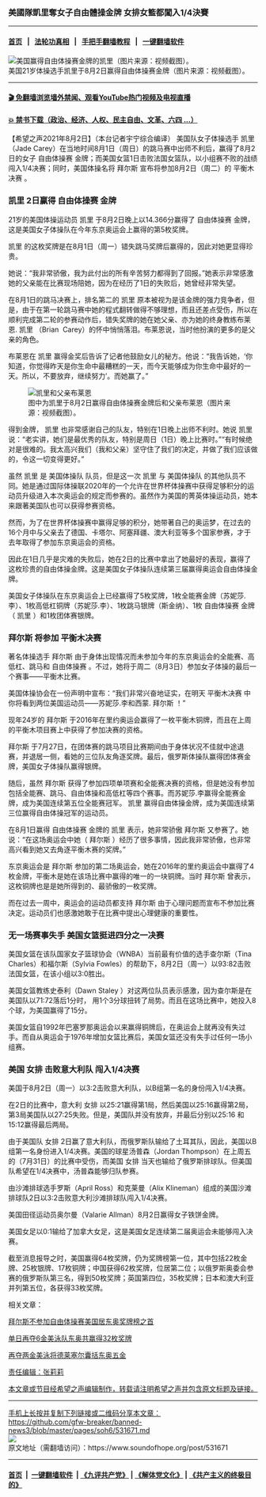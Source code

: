 ### 美國隊凱里奪女子自由體操金牌 女排女籃都闖入1/4決賽
------------------------

#### [首页](https://github.com/gfw-breaker/banned-news3/blob/master/README.md) &nbsp;&nbsp;|&nbsp;&nbsp; [法轮功真相](https://github.com/begood0513/basic/blob/master/README.md)  &nbsp;&nbsp;|&nbsp;&nbsp; [手把手翻墙教程](https://github.com/gfw-breaker/guides/wiki)  &nbsp;&nbsp;|&nbsp;&nbsp; [一键翻墙软件](https://github.com/gfw-breaker/nogfw/blob/master/README.md)  



<div><img alt="美国赢得自由体操赛金牌的凯里（图片来源：视频截图）。" src="https://img.soundofhope.org/2021-08/1627950071803.png"/>
<br/><figcaption class="caption">
 美国21岁体操选手凯里于8月2日赢得自由体操赛金牌（图片来源：视频截图）。
</figcaption></div><hr/>

#### [ 🎬  免翻墙浏览墙外禁闻、观看YouTube热门视频及电视直播](https://github.com/gfw-breaker/HelloWorld)

#### [ 💥  禁书下载（政治、经济、人权、民主自由、文革、六四 ...）](https://github.com/gfw-breaker/books/blob/master/README.md)

<div><div class="Content__Wrapper sc-1bvya0-0 grZQxZ">
 <p class="meta-top">
  <span class="meta">
   【希望之声2021年8月2日】（本台记者宇宁综合编译）
  </span>
  美国队女子体操选手
  <ok href="/term/585458">
   凯里
  </ok>
  （Jade Carey）在当地时间8月1日（周日）的跳马赛中出师不利后，赢得了8月2日的女子
  <ok href="/term/585455">
   自由体操赛
  </ok>
  金牌；而美国女篮1日击败法国女篮队，以小组赛不败的战绩闯入1/4决赛；同时，美国体操名将
  <ok href="/term/581132">
   拜尔斯
  </ok>
  宣布将参加8月2日（周二）的
  <ok href="/term/585503">
   平衡木决赛
  </ok>
  。
 </p>
 <h3>
  <ok href="/term/585458">
   凯里
  </ok>
  2日赢得
  <ok href="/term/585455">
   自由体操赛
  </ok>
  金牌
 </h3>
 <p>
  21岁的美国体操运动员
  <ok href="/term/585458">
   凯里
  </ok>
  于8月2日晚上以14.366分赢得了
  <ok href="/term/585455">
   自由体操赛
  </ok>
  金牌，这是美国女子体操队在今年东京奥运会上赢得的第5枚奖牌。
 </p>
 <div class="AD_Embed__Wrap-sc-1xslmin-0 igMuqX module desktop">
  <div>
  </div>
 </div>
 <p>
  <ok href="/term/585458">
   凯里
  </ok>
  的这枚奖牌是在8月1日（周一）错失跳马奖牌后赢得的，因此对她更显得珍贵。
 </p>
 <p>
  她说：“我非常骄傲，我为此付出的所有辛苦努力都得到了回报。”她表示非常感激她的父亲能在比赛现场陪她，因为在经历了1日的失败后，她曾经非常失望。
 </p>
 <p>
  在8月1日的跳马决赛上，排名第二的
  <ok href="/term/585458">
   凯里
  </ok>
  原本被视为是该金牌的强力竞争者，但是，由于在第一轮跳马赛中她的程式翻转做得不够理想，而且还差点受伤，所以在顺利完成第二轮的参赛动作后，错失奖牌的她在她父亲、亦为她的终身教练布莱恩.
  <ok href="/term/585458">
   凯里
  </ok>
  （Brian  Carey）的怀中悄悄落泪。布莱恩说，当时他扮演的更多的是父亲的角色。
 </p>
 <p>
  布莱恩在
  <ok href="/term/585458">
   凯里
  </ok>
  赢得金奖后告诉了记者他鼓励女儿的秘方。他说：“我告诉她，‘你知道，你觉得昨天是你生命中最糟糕的一天，而今天能够成为你生命中最好的一天。所以，不要放弃，继续努力’。而她赢了。”
 </p>
 <figure class="OImage__StyledFigure-sc-1lfley0-0 hHSfVg">
  <img alt="凯里和父亲布莱恩" src="https://img.soundofhope.org/2021-08/1627955493105.jpg"/>
  <br/><figcaption>
   图中为凯里于8月2日赢得自由体操赛金牌后和父亲布莱恩（图片来源：视频截图）。
  </figcaption>
 </figure>
 <p>
  得到金牌，
  <ok href="/term/585458">
   凯里
  </ok>
  也非常感谢自己的队友，特别在1日晚上出师不利时。她说
  <ok href="/term/585458">
   凯里
  </ok>
  说：“老实讲，她们是最优秀的队友，特别是周日（1日）晚上比赛时。”“有时候绝对是很难的。我太高兴我们（我和父亲）坚守住了我们的决定，并做了我们应该做的，令这一切变得更好。”
 </p>
 <p>
  虽然
  <ok href="/term/585458">
   凯里
  </ok>
  是
  <ok href="/term/84565">
   美国体操队
  </ok>
  队员，但是这一次
  <ok href="/term/585458">
   凯里
  </ok>
  与
  <ok href="/term/84565">
   美国体操队
  </ok>
  的其他队员不同。她是通过国际体操联2020年的一个允许在世界杯体操赛中获得足够积分的运动员升级进入本次奥运会的规定而参赛的。虽然作为美国的菁英体操运动员，她本来跟著美国队也可以获得参赛资格。
 </p>
 <p>
  然而，为了在世界杯体操赛中赢得足够的积分，她带著自己的奥运梦，在过去的16个月中与父亲去了德国、卡塔尔、阿塞拜疆、澳大利亚等多个国家参赛，才于去年取得了参加东京奥运会的资格。
 </p>
 <p>
  因此在1日几乎是灾难的失败后，她在2日的比赛中拿出了她最好的表现，赢得了这枚珍贵的自由体操金牌。这是美国女子体操队连续第三届赢得奥运会自由体操金牌。
 </p>
 <p>
  美国女子体操队在东京奥运会上已经赢得了5枚奖牌，1枚全能赛金牌（苏妮莎.李）、1枚高低杠铜牌（苏妮莎.李）、1枚跳马银牌（斯金纳）、1枚
  <ok href="/term/585455">
   自由体操赛
  </ok>
  金牌（
  <ok href="/term/585458">
   凯里
  </ok>
  ）和1枚团体赛银牌。
 </p>
 <h3>
  <ok href="/term/581132">
   拜尔斯
  </ok>
  将参加
  <ok href="/term/585503">
   平衡木决赛
  </ok>
 </h3>
 <p>
  著名体操选手
  <ok href="/term/581132">
   拜尔斯
  </ok>
  由于身体出现情况而未参加今年的东京奥运会的全能赛、高低杠、跳马和
  <ok href="/term/585455">
   自由体操赛
  </ok>
  。不过，她将于周二（8月3日）参加女子体操的最后一个赛事——平衡木比赛。
 </p>
 <p>
  美国体操协会在一份声明中宣布：“我们非常兴奋地证实，在明天
  <ok href="/term/585503">
   平衡木决赛
  </ok>
  中你将看到两位美国运动员——苏妮莎.李和西蒙.
  <ok href="/term/581132">
   拜尔斯
  </ok>
  ！”
 </p>
 <p>
  现年24岁的
  <ok href="/term/581132">
   拜尔斯
  </ok>
  于2016年在里约奥运会赢得了一枚平衡木铜牌，而且在上周的平衡木项目赛上中获得了参加决赛的资格。
 </p>
 <div class="AD_Embed__Wrap-sc-1xslmin-0 igMuqX module desktop">
  <div>
  </div>
 </div>
 <p>
  <ok href="/term/581132">
   拜尔斯
  </ok>
  于7月27日，在团体赛的跳马项目比赛期间由于身体状况不佳就中途退赛，并退居一侧，看她的三位队友角逐奖牌。最后，俄罗斯体操队赢得团体赛金牌，美国女子体操队赢得银牌。
 </p>
 <p>
  随后，虽然
  <ok href="/term/581132">
   拜尔斯
  </ok>
  获得了参加四项单项赛和全能赛决赛的资格，但是她没有参加包括全能赛、跳马、自由体操和高低杠等四个赛事。而苏妮莎.李赢得全能赛金牌，成为美国连续第五位全能赛冠军。
  <ok href="/term/585458">
   凯里
  </ok>
  赢得自由体操金牌，成为美国连续第三位赢得自由体操冠军的运动员。
 </p>
 <p>
  在8月1日赢得
  <ok href="/term/585455">
   自由体操赛
  </ok>
  金牌的
  <ok href="/term/585458">
   凯里
  </ok>
  表示，她非常骄傲
  <ok href="/term/581132">
   拜尔斯
  </ok>
  又参赛了。她说：“在这场奥运会中她（
  <ok href="/term/581132">
   拜尔斯
  </ok>
  ）经历了很多事情，因此我非常骄傲，也非常高兴看到她又去角逐平衡木赛的奖牌。”
 </p>
 <p>
  东京奥运会是
  <ok href="/term/581132">
   拜尔斯
  </ok>
  参加的第二场奥运会，她在2016年的里约奥运会中赢得了4枚金牌，平衡木是她在该场比赛中赢得的唯一的一块铜牌。当时
  <ok href="/term/581132">
   拜尔斯
  </ok>
  曾表示，这枚铜牌也是是她所得到的、最骄傲的一枚奖牌。
 </p>
 <p>
  而在过去一周中，奥运会的运动员都支持
  <ok href="/term/581132">
   拜尔斯
  </ok>
  由于心理问题而宣布不参加比赛决定。运动员们也感激她敢于在比赛中提出心理健康的重要性。
 </p>
 <h3>
  无一场赛事失手 美国女篮挺进四分之一决赛
 </h3>
 <p>
  美国女篮在该队国家女子篮球协会（WNBA）当前最有价值的选手查尔斯（Tina Charles）和福尔斯（Sylvia Fowles）的帮助下，8月2日（周一）以93:82击败法国女篮，在该小组以3:0胜出。
 </p>
 <p>
  美国女篮教练史泰利（Dawn Staley ）对这两位队员表示感激，因为查尔斯是在美国队以71:72落后1分时， 用1个3分球扭转了局势。而且在这场比赛中，她投入8个球，为美国赢得了15分。
 </p>
 <p>
  美国女篮自1992年巴塞罗那奥运会以来赢得铜牌后，在奥运会上就再没有失过手。而自从奥运会于1976年增加女篮比赛后，美国女篮还没有失手过任何一场小组赛。
 </p>
 <h3>
  美国
  <ok href="/term/584567">
   女排
  </ok>
  击败意大利队 闯入1/4决赛
 </h3>
 <p>
  美国于8月2日（周一）以3:2击败意大利队，以B组第一名的身份闯入1/4决赛。
 </p>
 <p>
  在2日的比赛中，意大利
  <ok href="/term/584567">
   女排
  </ok>
  以25:21赢得第1局，然后美国以25:16赢得第2局，第3局美国队以27:25失败。但是，美国队并没有放弃，并最后分别以25:16 和15:12赢得最后两局。
 </p>
 <p>
  由于美国队
  <ok href="/term/584567">
   女排
  </ok>
  2日赢了意大利队，而俄罗斯队输给了土耳其队，因此，美国以B组第一名身份进入1/4决赛。美国的球星汤普森（Jordan Thompson）在上周五的（7月31日）的比赛中受伤，而美国
  <ok href="/term/584567">
   女排
  </ok>
  当天也输给了俄罗斯排球队。但美国队希望在1/4决赛中，汤普森能够归队参赛。
 </p>
 <div class="AD_Embed__Wrap-sc-1xslmin-0 igMuqX module desktop">
  <div>
  </div>
 </div>
 <p>
  由沙滩排球选手罗斯（April Ross）和克莱曼（Alix Klineman）组成的美国沙滩排球队2日以3:2击败意大利沙滩排球队闯入1/4决赛。
 </p>
 <p>
  美国田径运动员奥尔曼（Valarie Allman）8月2日赢得女子铁饼金牌。
 </p>
 <p>
  美国女足以0:1输给了加拿大女足，这是美国女足连续第二届奥运会未能够闯入决赛。
 </p>
 <p>
  截至消息报导之时，美国赢得64枚奖牌，仍为奖牌榜第一位，其中包括22枚金牌、25枚银牌、17枚铜牌；中国获得62枚奖牌，位居第二位；以俄罗斯奥委会参赛的俄罗斯队第三名，得到50枚奖牌；英国第四位，35枚奖牌；日本和澳大利亚并列第五位，各获得33枚奖牌。
 </p>
 <p>
  相关文章：
 </p>
 <p>
  <a data-ved="2ahUKEwie0Yys45PyAhUexzgGHeoCDPMQFnoECAUQAw" href="https://www.soundofhope.org/post/531242?lang=b5" ping="/url?sa=t&amp;source=web&amp;rct=j&amp;url=https://www.soundofhope.org/post/531242%3Flang%3Db5&amp;ved=2ahUKEwie0Yys45PyAhUexzgGHeoCDPMQFnoECAUQAw">
   拜尔斯不参加自由体操赛美国居东奥奖牌榜之首
  </ok>
 </p>
 <p>
  <a data-ved="2ahUKEwif5tK_45PyAhXE4zgGHWIsBx8QFnoECAMQAw" href="https://www.bayvoice.net/gb/news/us/2021/08/02/1048382.htm%E5%8D%95%E6%97%A5%E5%86%8D%E5%A4%BA6%E9%87%91-%E7%BE%8E%E6%B3%B3%E9%98%9F%E4%B8%9C%E5%A5%A5%E5%85%B1%E8%B5%A2%E5%BE%9732%E6%9E%9A%E5%A5%96%E7%89%8C.html" ping="/url?sa=t&amp;source=web&amp;rct=j&amp;url=https://www.bayvoice.net/gb/news/us/2021/08/02/1048382.htm%25E5%258D%2595%25E6%2597%25A5%25E5%2586%258D%25E5%25A4%25BA6%25E9%2587%2591-%25E7%25BE%258E%25E6%25B3%25B3%25E9%2598%259F%25E4%25B8%259C%25E5%25A5%25A5%25E5%2585%25B1%25E8%25B5%25A2%25E5%25BE%259732%25E6%259E%259A%25E5%25A5%2596%25E7%2589%258C.html&amp;ved=2ahUKEwif5tK_45PyAhXE4zgGHWIsBx8QFnoECAMQAw">
   单日再夺6金美泳队东奥共赢得32枚奖牌
  </ok>
 </p>
 <p>
  <a data-ved="2ahUKEwib7IvT45PyAhV7yjgGHaMWArQQFnoECAUQAw" href="https://www.soundofhope.org/post/530855?lang=b5" ping="/url?sa=t&amp;source=web&amp;rct=j&amp;url=https://www.soundofhope.org/post/530855%3Flang%3Db5&amp;ved=2ahUKEwib7IvT45PyAhV7yjgGHaMWArQQFnoECAUQAw">
   再夺两金美泳将德莱塞尔囊括东奥五金
  </ok>
 </p>
 <p class="meta-btm">
  责任编辑：张莉莉
 </p>
 <p class="meta-btm">
  本文章或节目经希望之声编辑制作，转载请注明希望之声并包含原文标题及链接。
 </p>
</div>
</div>
<hr/>
手机上长按并复制下列链接或二维码分享本文章：<br/>
https://github.com/gfw-breaker/banned-news3/blob/master/pages/soh6/531671.md <br/>
<a href='https://github.com/gfw-breaker/banned-news3/blob/master/pages/soh6/531671.md'><img src='https://github.com/gfw-breaker/banned-news3/blob/master/pages/soh6/531671.md.png'/></a> <br/>
原文地址（需翻墙访问）：https://www.soundofhope.org/post/531671


------------------------
#### [首页](https://github.com/gfw-breaker/banned-news3/blob/master/README.md) &nbsp;|&nbsp; [一键翻墙软件](https://github.com/gfw-breaker/nogfw/blob/master/README.md) &nbsp;| [《九评共产党》](https://github.com/gfw-breaker/9ping.md/blob/master/README.md#九评之一评共产党是什么) | [《解体党文化》](https://github.com/gfw-breaker/jtdwh.md/blob/master/README.md) | [《共产主义的终极目的》](https://github.com/gfw-breaker/gczydzjmd.md/blob/master/README.md)


<img src='http://gfw-breaker.win/banned-news3/pages/soh6/531671.md' width='0px' height='0px'/>